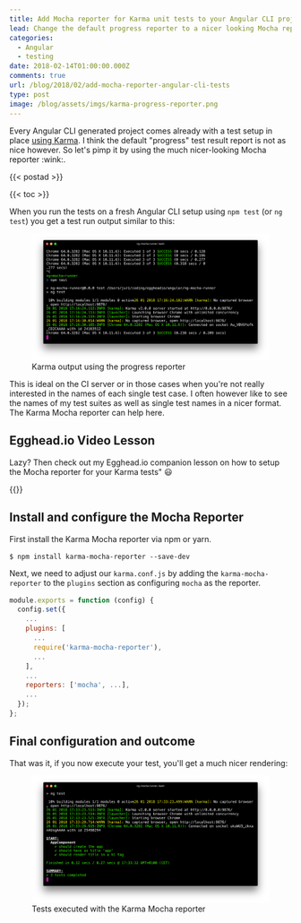 ```yaml
---
title: Add Mocha reporter for Karma unit tests to your Angular CLI project
lead: Change the default progress reporter to a nicer looking Mocha reporter
categories:
  - Angular
  - testing
date: 2018-02-14T01:00:00.000Z
comments: true
url: /blog/2018/02/add-mocha-reporter-angular-cli-tests
type: post
image: /blog/assets/imgs/karma-progress-reporter.png
---
```


<div class="article-intro">
	Every Angular CLI generated project comes already with a test setup in place <a href="https://karma-runner.github.io/2.0/index.html">using Karma</a>. I think the default "progress" test result report is not as nice however. So let's pimp it by using the much nicer-looking Mocha reporter :wink:.
</div>

{{< postad >}}

{{< toc >}}

When you run the tests on a fresh Angular CLI setup using `npm test` (or `ng test`) you get a test run output similar to this:

<figure class="image--medium">
  <img src="/blog/assets/imgs/karma-progress-reporter.png">
  <figcaption>Karma output using the progress reporter</figcaption>
</figure>

This is ideal on the CI server or in those cases when you're not really interested in the names of each single test case. I often however like to see the names of my test suites as well as single test names in a nicer format. The Karma Mocha reporter can help here.

## Egghead.io Video Lesson

Lazy? Then check out my Egghead.io companion lesson on how to setup the Mocha reporter for your Karma tests" :smiley:

{{<egghead-lesson uid="lessons/angular-configure-the-angular-cli-to-use-the-karma-mocha-test-reporter" >}}


## Install and configure the Mocha Reporter

First install the Karma Mocha reporter via npm or yarn.

```
$ npm install karma-mocha-reporter --save-dev
```

Next, we need to adjust our `karma.conf.js` by adding the `karma-mocha-reporter` to the `plugins` section as configuring `mocha` as the reporter.

```javascript
module.exports = function (config) {
  config.set({
    ...
    plugins: [
      ...
      require('karma-mocha-reporter'),
      ...
    ],
    ...
    reporters: ['mocha', ...],
    ...
  });
};
```

## Final configuration and outcome

That was it, if you now execute your test, you'll get a much nicer rendering:

<figure class="image--medium">
  <img src="/blog/assets/imgs/karma-mocha-reporter.png">
  <figcaption>Tests executed with the Karma Mocha reporter</figcaption>
</figure>

